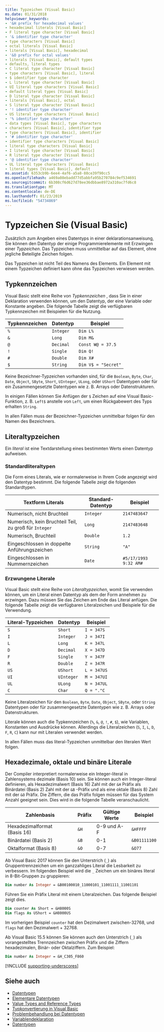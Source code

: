 ```yaml
---
title: Typzeichen (Visual Basic)
ms.date: 01/31/2018
helpviewer_keywords:
- '&H prefix for hexadecimal values'
- hexadecimal literals [Visual Basic]
- F literal type character [Visual Basic]
- '& identifier type character'
- type characters [Visual Basic]
- octal literals [Visual Basic]
- literals [Visual Basic], hexadecimal
- '&O prefix for octal values'
- literals [Visual Basic], default types
- defaults, literal types
- C literal type character [Visual Basic]
- type characters [Visual Basic], literal
- $ identifier type character
- L literal type character [Visual Basic]
- UI literal type characters [Visual Basic]
- default literal types [Visual Basic]
- D literal type character [Visual Basic]
- literals [Visual Basic], octal
- S literal type character [Visual Basic]
- '! identifier type character'
- US literal type characters [Visual Basic]
- '% identifier type character'
- data types [Visual Basic], type characters
- characters [Visual Basic], identifier type
- type characters [Visual Basic], identifier
- '# identifier type character'
- identifier type characters [Visual Basic]
- literal type characters [Visual Basic]
- I literal type character [Visual Basic]
- R literal type character [Visual Basic]
- '@ identifier type character'
- UL literal type characters [Visual Basic]
- literal types [Visual Basic], default
ms.assetid: 6353cb9b-6ee4-4af6-a5a8-88ce39f90cc5
ms.openlocfilehash: a469a08ebadd77d5abbfa95b270784c9ef534691
ms.sourcegitcommit: 6b308cf6d627d78ee36dbbae8972a310ac7fd6c8
ms.translationtype: MT
ms.contentlocale: de-DE
ms.lasthandoff: 01/23/2019
ms.locfileid: "54734869"
---
```

# <a name="type-characters-visual-basic"></a>Typzeichen Sie (Visual Basic)

Zusätzlich zum Angeben eines Datentyps in einer deklarationsanweisung, Sie können den Datentyp der einige Programmierelemente mit Erzwingen einer *Typzeichen*. Das Typzeichen muss unmittelbar auf das Element, ohne jegliche Beteiligte Zeichen folgen.

Das Typzeichen ist nicht Teil des Namens des Elements. Ein Element mit einem Typzeichen definiert kann ohne das Typzeichen verwiesen werden.

## <a name="identifier-type-characters"></a>Typkennzeichen

Visual Basic stellt eine Reihe von *Typkennzeichen* , dass Sie in einer Deklaration verwenden können, um den Datentyp, der eine Variable oder Konstante angeben. Die folgende Tabelle zeigt die verfügbaren Typkennzeichen mit Beispielen für die Nutzung.
  
|Typkennzeichen|Datentyp|Beispiel|  
|-------------------------------|---------------|-------------|  
|`%`|`Integer`|`Dim L%`|  
|`&`|`Long`|`Dim M&`|  
|`@`|`Decimal`|`Const W@ = 37.5`|  
|`!`|`Single`|`Dim Q!`|  
|`#`|`Double`|`Dim X#`|  
|`$`|`String`|`Dim V$ = "Secret"`|  
  
 Keine Bezeichner-Typzeichen vorhanden sind, für die `Boolean`, `Byte`, `Char`, `Date`, `Object`, `SByte`, `Short`, `UInteger`, `ULong`, oder `UShort` Datentypen oder für ein Zusammengesetzte Datentypen wie z. B. Arrays oder Datenstrukturen.

In einigen Fällen können Sie Anfügen der `$` Zeichen auf eine Visual Basic-Funktion, z. B. `Left$` anstelle von `Left`, um einen Rückgabewert des Typs erhalten `String`.

In allen Fällen muss der Bezeichner-Typzeichen unmittelbar folgen für den Namen des Bezeichners.

## <a name="literal-type-characters"></a>Literaltypzeichen

Ein *literal* ist eine Textdarstellung eines bestimmten Werts einen Datentyp aufweisen.  

### <a name="default-literal-types"></a>Standardliteraltypen

Die Form eines Literals, wie er normalerweise in Ihrem Code angezeigt wird den Datentyp bestimmt. Die folgende Tabelle zeigt die folgenden Standardtypen.  
  
|Textform Literals|Standard-Datentyp|Beispiel|  
|-----------------------------|-----------------------|-------------|  
|Numerisch, nicht Bruchteil|`Integer`|`2147483647`|  
|Numerisch, kein Bruchteil Teil, zu groß für `Integer`|`Long`|`2147483648`|  
|Numerisch, Bruchteil|`Double`|`1.2`|  
|Eingeschlossen in doppelte Anführungszeichen|`String`|`"A"`|  
|Eingeschlossen in Nummernzeichen|`Date`|`#5/17/1993 9:32 AM#`|  

### <a name="forced-literal-types"></a>Erzwungene Literale

Visual Basic stellt eine Reihe von *Literaltypzeichen*, womit Sie verwenden können, um ein Literal einen Datentyp als dem der Form annehmen zu erzwingen. Dazu müssen Sie das Zeichen am Ende das Literal anfügen. Die folgende Tabelle zeigt die verfügbaren Literalzeichen und Beispiele für die Verwendung.
  
|Literal-Typzeichen|Datentyp|Beispiel|  
|----------------------------|---------------|-------------|  
|`S`|`Short`|`I = 347S`|
|`I`|`Integer`|`J = 347I`|
|`L`|`Long`|`K = 347L`|
|`D`|`Decimal`|`X = 347D`|
|`F`|`Single`|`Y = 347F`|
|`R`|`Double`|`Z = 347R`|
|`US`|`UShort`|`L = 347US`|
|`UI`|`UInteger`|`M = 347UI`|
|`UL`|`ULong`|`N = 347UL`|
|`C`|`Char`|`Q = "."C`|

Keine Literalzeichen für den `Boolean`, `Byte`, `Date`, `Object`, `SByte`, oder `String` Datentypen oder für zusammengesetzte Datentypen wie z. B. Arrays oder Datenstrukturen.

Literale können auch die Typkennzeichen (`%`, `&`, `@`, `!`, `#`, `$`), wie Variablen, Konstanten und Ausdrücke können. Allerdings die Literalzeichen (`S`, `I`, `L`, `D`, `F`, `R`, `C`) kann nur mit Literalen verwendet werden.

In allen Fällen muss das literal-Typzeichen unmittelbar den literalen Wert folgen.

## <a name="hexadecimal-binary-and-octal-literals"></a>Hexadezimale, oktale und binäre Literale

Der Compiler interpretiert normalerweise ein Integer-literal in Zahlensystems dezimale (Basis 10) sein. Sie können auch ein Integer-literal definieren, als Hexadezimalwert (Basis 16) Zahl mit der `&H` Präfix als Binärdatei (Basis 2) Zahl mit der `&B` -Präfix und als eine oktale (Basis 8) Zahl mit der `&O` Präfix. Die Ziffern, die das Präfix folgen müssen für das System Anzahl geeignet sein. Dies wird in die folgende Tabelle veranschaulicht.  
  
|Zahlenbasis|Präfix|Gültige Werte|Beispiel|
|-----------------|------------|------------------------|-------------|
|Hexadezimalformat (Basis 16)|`&H`|0-9 und A-F|`&HFFFF`|
|Binärdatei (Basis 2)|`&B`|0-1|`&B01111100`|
|Oktalformat (Basis 8)|`&O`|0-7|`&O77`|

Ab Visual Basic 2017 können Sie den Unterstrich (`_`) als Gruppentrennzeichen um ein ganzzahliges Literal die Lesbarkeit zu verbessern. Im folgenden Beispiel wird die `_` Zeichen um ein binäres literal in 8-Bit-Gruppen zu gruppieren:

```vb
Dim number As Integer = &B00100010_11000101_11001111_11001101
```

Führen Sie ein Präfix Literal mit einem Literalzeichen. Das folgende Beispiel zeigt dies.

```vb
Dim counter As Short = &H8000S
Dim flags As UShort = &H8000US
```

Im vorherigen Beispiel `counter` hat den Dezimalwert zwischen-32768, und `flags` hat den Dezimalwert + 32768.

Ab Visual Basic 15.5 können Sie können auch den Unterstrich (`_`) als vorangestelltes Trennzeichen zwischen Präfix und die Ziffern hexadezimalen, Binär- oder Oktalziffern. Zum Beispiel:

```vb
Dim number As Integer = &H_C305_F860
```

[!INCLUDE [supporting-underscores](../../../../../includes/vb-separator-langversion.md)]

## <a name="see-also"></a>Siehe auch

- [Datentypen](../../../../visual-basic/programming-guide/language-features/data-types/index.md)
- [Elementare Datentypen](../../../../visual-basic/programming-guide/language-features/data-types/elementary-data-types.md)
- [Value Types and Reference Types](../../../../visual-basic/programming-guide/language-features/data-types/value-types-and-reference-types.md)
- [Typkonvertierung in Visual Basic](../../../../visual-basic/programming-guide/language-features/data-types/type-conversions.md)
- [Problembehandlung bei Datentypen](../../../../visual-basic/programming-guide/language-features/data-types/troubleshooting-data-types.md)
- [Variablendeklaration](../../../../visual-basic/programming-guide/language-features/variables/variable-declaration.md)
- [Datentypen](../../../../visual-basic/language-reference/data-types/index.md)
